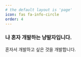 ```yaml
---
# the default layout is 'page'
icon: fas fa-info-circle
order: 4
---
```


### 냐 혼자 개발하는 냥발자입니다.
혼자서 개발하고 싶은 것을 개발합니다.
